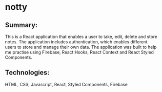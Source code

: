 # notty

## Summary:

This is a React application that enables a user to take, edit, delete and store notes. The application includes authentication, which enables different users to store and manage their own data. The application was built to help me practise using Firebase, React Hooks, React Context and React Styled Components.

## Technologies:
HTML, CSS, Javascript, React, Styled Components, Firebase
